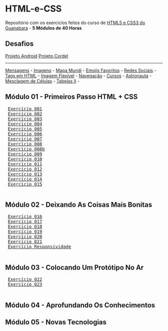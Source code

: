 # HTML-e-CSS
 Repositório com os exercicíos feitos do curso de [HTML5 e CSS3 do Guanabara](https://www.youtube.com/playlist?list=PLHz_AreHm4dkZ9-atkcmcBaMZdmLHft8n) - **5 Módulos de 40 Horas** <br>

## Desafios
 <a href="https://gabryel-barboza.github.io/HTML-e-CSS/Desafios/modulo-02/d010/corrigido.html">Projeto Android</a>
 <a href="https://gabryel-barboza.github.io/HTML-e-CSS/Desafios/modulo-03/d012/">Projeto Cordel</a>
 <br>
 <hr>
 <a href="https://gabryel-barboza.github.io/HTML-e-CSS/Desafios/modulo-01/d001/d001.html">Mensagens</a> - 
 <a href="https://gabryel-barboza.github.io/HTML-e-CSS/Desafios/modulo-01/d002/">Imagens</a> - 
 <a href="https://gabryel-barboza.github.io/HTML-e-CSS/Desafios/modulo-01/d003/">Mapa Mundi</a> - 
 <a href="https://gabryel-barboza.github.io/HTML-e-CSS/Desafios/modulo-01/d004/">Emojis Favoritos</a> - 
 <a href="https://gabryel-barboza.github.io/HTML-e-CSS/Desafios/modulo-01/d005/">Redes Sociais</a> - 
 <a href="https://gabryel-barboza.github.io/HTML-e-CSS/Desafios/modulo-01/d006/">Tags em HTML</a> - 
 <a href="https://gabryel-barboza.github.io/HTML-e-CSS/Desafios/modulo-01/d007/">Imagem Flexível</a> - 
 <a href="https://gabryel-barboza.github.io/HTML-e-CSS/Desafios/modulo-01/d008/">Navegação</a> - 
 <a href="https://gabryel-barboza.github.io/HTML-e-CSS/Desafios/modulo-01/d009/">Cursos</a> - 
 <a href="https://gabryel-barboza.github.io/HTML-e-CSS/Desafios/modulo-03/d011/">Astronauta</a> - 
 <a href="https://gabryel-barboza.github.io/HTML-e-CSS/Desafios/modulo-03/d013/">Mesclagem de Células</a> - 
 <a href="https://gabryel-barboza.github.io/HTML-e-CSS/Desafios/modulo-03/d014/">Tabelas II</a> - 
 
 
## Módulo 01 - Primeiros Passo HTML + CSS
 <pre>
 <a href="https://gabryel-barboza.github.io/HTML-e-CSS/Curso/modulo-01/ex001/primeirohtml.html">Exercício 001</a>
 <a href="https://gabryel-barboza.github.io/HTML-e-CSS/Curso/modulo-01/ex002/">Exercício 002</a>
 <a href="https://gabryel-barboza.github.io/HTML-e-CSS/Curso/modulo-01/ex003/">Exercício 003</a>
 <a href="https://gabryel-barboza.github.io/HTML-e-CSS/Curso/modulo-01/ex004/">Exercício 004</a>
 <a href="https://gabryel-barboza.github.io/HTML-e-CSS/Curso/modulo-01/ex005/">Exercício 005</a>
 <a href="https://gabryel-barboza.github.io/HTML-e-CSS/Curso/modulo-01/ex006/">Exercício 006</a>
 <a href="https://gabryel-barboza.github.io/HTML-e-CSS/Curso/modulo-01/ex007/html4.html">Exercício 007</a>
 <a href="https://gabryel-barboza.github.io/HTML-e-CSS/Curso/modulo-01/ex008/">Exercício 008</a>
 <a href="https://gabryel-barboza.github.io/HTML-e-CSS/Curso/modulo-01/ex008b/">Exercício 008b</a>
 <a href="https://gabryel-barboza.github.io/HTML-e-CSS/Curso/modulo-01/ex009/">Exercício 009</a>
 <a href="https://gabryel-barboza.github.io/HTML-e-CSS/Curso/modulo-01/ex010/">Exercício 010</a>
 <a href="https://gabryel-barboza.github.io/HTML-e-CSS/Curso/modulo-01/ex011/">Exercício 011</a>
 <a href="https://gabryel-barboza.github.io/HTML-e-CSS/Curso/modulo-01/ex012/">Exercício 012</a>
 <a href="https://gabryel-barboza.github.io/HTML-e-CSS/Curso/modulo-01/ex013/">Exercício 013</a>
 <a href="https://gabryel-barboza.github.io/HTML-e-CSS/Curso/modulo-01/ex014/">Exercício 014</a>
 <a href="https://gabryel-barboza.github.io/HTML-e-CSS/Curso/modulo-01/ex015/">Exercício 015</a>
 </pre>
 
## Módulo 02 - Deixando As Coisas Mais Bonitas
 <pre>
 <a href="https://gabryel-barboza.github.io/HTML-e-CSS/Curso/modulo-02/ex016/cor01.html">Exercício 016</a>
 <a href="https://gabryel-barboza.github.io/HTML-e-CSS/Curso/modulo-02/ex017/">Exercício 017</a>
 <a href="https://gabryel-barboza.github.io/HTML-e-CSS/Curso/modulo-02/ex018/fonte01.html">Exercício 018</a>
 <a href="https://gabryel-barboza.github.io/HTML-e-CSS/Curso/modulo-02/ex019/seletor01.html">Exercício 019</a>
 <a href="https://gabryel-barboza.github.io/HTML-e-CSS/Curso/modulo-02/ex020/pseudoclasse.html">Exercício 020</a>
 <a href="https://gabryel-barboza.github.io/HTML-e-CSS/Curso/modulo-02/ex021/caixa01.html">Exercício 021</a>
 <a href="https://gabryel-barboza.github.io/HTML-e-CSS/Curso/modulo-02/exresponsividade/responsivo.html">Exercício Responsividade</a>
 </pre>

## Módulo 03 - Colocando Um Protótipo No Ar
 <pre>
 <a href="https://gabryel-barboza.github.io/HTML-e-CSS/Curso/modulo-03/ex022/fundo001.html">Exercício 022</a>
 <a href="https://gabryel-barboza.github.io/HTML-e-CSS/Curso/modulo-03/ex023/tabela001.html">Exercício 023</a>
 </pre>

## Módulo 04 - Aprofundando Os Conhecimentos

## Módulo 05 - Novas Tecnologias